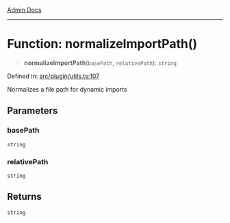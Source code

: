[Admin Docs](/)

***

# Function: normalizeImportPath()

> **normalizeImportPath**(`basePath`, `relativePath`): `string`

Defined in: [src/plugin/utils.ts:107](https://github.com/Sourya07/talawa-api/blob/aac5f782223414da32542752c1be099f0b872196/src/plugin/utils.ts#L107)

Normalizes a file path for dynamic imports

## Parameters

### basePath

`string`

### relativePath

`string`

## Returns

`string`
